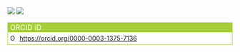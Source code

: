 <div>
  <img align="center" valign="top" src="https://github-readme-stats.vercel.app/api?username=kiwiroy&count_private=true" /> <img align="center" valign="top" src="https://github-readme-stats.vercel.app/api/top-langs/?username=kiwiroy&layout=compact" />
</div>
<br/>
<div class="oid" style="border: 1px solid #a6ce39; margin-bottom: 10px; float: left; width: 100%; box-sizing: border-box">
  <div class="id-banner-header" style="display: block; color: #494a4ck">
    <span style="background: #a6ce39; display: block; height: 21px; font-size: 16px; color: #fff; padding: 0 5px;">ORCID iD</span>
  </div>
  <div class="orcid-id-container" style="padding: 5px">
    <div itemscope itemtype="https://schema.org/Person"><a itemprop="sameAs" content="https://orcid.org/0000-0003-1375-7136" href="https://orcid.org/0000-0003-1375-7136" target="orcid.widget" rel="me noopener noreferrer" style="vertical-align:top;"><img src="https://orcid.org/sites/default/files/images/orcid_16x16.png" style="width:1em;margin-right:.5em;" alt="ORCID iD icon">https://orcid.org/0000-0003-1375-7136</a></div>
  </div>
</div>
